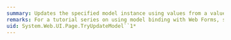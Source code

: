 ```yaml
---
summary: Updates the specified model instance using values from a value provider.
remarks: For a tutorial series on using model binding with Web Forms, see [Model Binding and Web Forms](http://go.microsoft.com/fwlink/?LinkId=286117).
uid: System.Web.UI.Page.TryUpdateModel``1*
---
```

